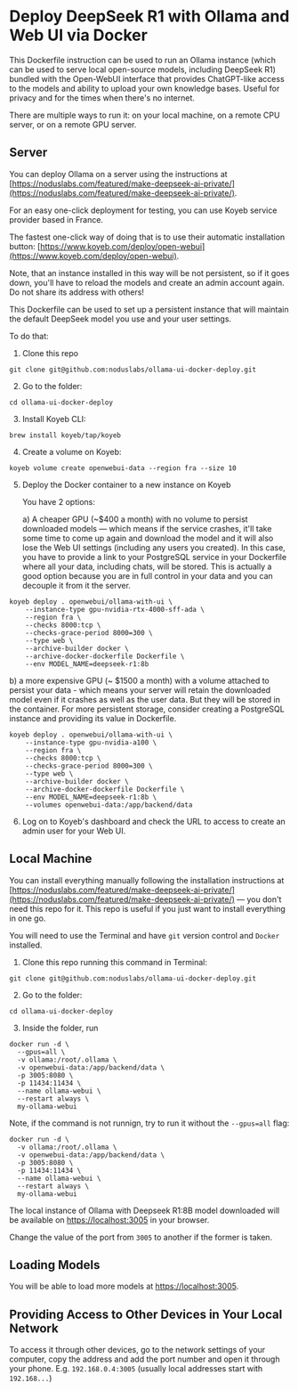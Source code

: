 # Deploy DeepSeek R1 with Ollama and Web UI via Docker

This Dockerfile instruction can be used to run an Ollama instance (which can be used to serve local open-source models, including DeepSeek R1) bundled with the Open-WebUI interface that provides ChatGPT-like access to the models and ability to upload your own knowledge bases. Useful for privacy and for the times when there's no internet.

There are multiple ways to run it: on your local machine, on a remote CPU server, or on a remote GPU server.

## Server

You can deploy Ollama on a server using the instructions at [https://noduslabs.com/featured/make-deepseek-ai-private/](https://noduslabs.com/featured/make-deepseek-ai-private/).

For an easy one-click deployment for testing, you can use Koyeb service provider based in France. 

The fastest one-click way of doing that is to use their automatic installation button: [https://www.koyeb.com/deploy/open-webui](https://www.koyeb.com/deploy/open-webui). 

Note, that an instance installed in this way will be not persistent, so if it goes down, you'll have to reload the models and create an admin account again. Do not share its address with others!

This Dockerfile can be used to set up a persistent instance that will maintain the default DeepSeek model you use and your user settings.

To do that:

1) Clone this repo

```
git clone git@github.com:noduslabs/ollama-ui-docker-deploy.git
```

2) Go to the folder:

```
cd ollama-ui-docker-deploy
```

3) Install Koyeb CLI:
```
brew install koyeb/tap/koyeb
```

4) Create a volume on Koyeb:
```
koyeb volume create openwebui-data --region fra --size 10
```

5) Deploy the Docker container to a new instance on Koyeb

   You have 2 options:

   a) A cheaper GPU (~$400 a month) with no volume to persist downloaded models — which means if the service crashes, it'll take some time to come up again and download the model and it will also lose the Web UI settings (including any users you created). In this case, you have to provide a link to your PostgreSQL service in your Dockerfile where all your data, including chats, will be stored. This is actually a good option because you are in full control in your data and you can decouple it from it the server.

```
koyeb deploy . openwebui/ollama-with-ui \
    --instance-type gpu-nvidia-rtx-4000-sff-ada \
    --region fra \
    --checks 8000:tcp \
    --checks-grace-period 8000=300 \
    --type web \
    --archive-builder docker \
    --archive-docker-dockerfile Dockerfile \
    --env MODEL_NAME=deepseek-r1:8b 
```
 
 b) a more expensive GPU (~ $1500 a month) with a volume attached to persist your data - which means your server will retain the downloaded model even if it crashes as well as the user data. But they will be stored in the container. For more persistent storage, consider creating a PostgreSQL instance and providing its value in Dockerfile.
 
```
koyeb deploy . openwebui/ollama-with-ui \
    --instance-type gpu-nvidia-a100 \
    --region fra \
    --checks 8000:tcp \
    --checks-grace-period 8000=300 \
    --type web \
    --archive-builder docker \
    --archive-docker-dockerfile Dockerfile \
    --env MODEL_NAME=deepseek-r1:8b \
    --volumes openwebui-data:/app/backend/data
```
6) Log on to Koyeb's dashboard and check the URL to access to create an admin user for your Web UI.



## Local Machine

You can install everything manually following the installation instructions at [https://noduslabs.com/featured/make-deepseek-ai-private/](https://noduslabs.com/featured/make-deepseek-ai-private/) — you don't need this repo for it. This repo is useful if you just want to install everything in one go. 

You will need to use the Terminal and have `git` version control and `Docker` installed. 

1) Clone this repo running this command in Terminal:

```
git clone git@github.com:noduslabs/ollama-ui-docker-deploy.git
```

2) Go to the folder:

```
cd ollama-ui-docker-deploy
```

3) Inside the folder, run

```
docker run -d \
  --gpus=all \
  -v ollama:/root/.ollama \
  -v openwebui-data:/app/backend/data \
  -p 3005:8080 \
  -p 11434:11434 \
  --name ollama-webui \
  --restart always \
  my-ollama-webui
```

Note, if the command is not runnign, try to run it without the `--gpus=all` flag:

```
docker run -d \
  -v ollama:/root/.ollama \
  -v openwebui-data:/app/backend/data \
  -p 3005:8080 \
  -p 11434:11434 \
  --name ollama-webui \
  --restart always \
  my-ollama-webui
```

The local instance of Ollama with Deepseek R1:8B model downloaded will be available on  [https://localhost:3005](https://localhost:3005) in your browser.

Change the value of the port from `3005` to another if the former is taken. 

## Loading Models

You will be able to load more models at [https://localhost:3005](https://localhost:3005). 

## Providing Access to Other Devices in Your Local Network

To access it through other devices, go to the network settings of your computer, copy the address and add the port number and open it through your phone. E.g. `192.168.0.4:3005` (usually local addresses start with `192.168...`)
